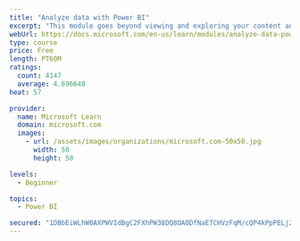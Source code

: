 ```yaml
---
title: "Analyze data with Power BI"
excerpt: "This module goes beyond viewing and exploring your content and explains how to interact with it by working with reports and dashboards to uncover and share new business insights."
webUrl: https://docs.microsoft.com/en-us/learn/modules/analyze-data-power-bi/
type: course
price: Free
length: PT60M
ratings:
  count: 4147
  average: 4.696648
heat: 57

provider:
  name: Microsoft Learn
  domain: microsoft.com
  images:
    - url: /assets/images/organizations/microsoft.com-50x50.jpg
      width: 50
      height: 50

levels:
  - Beginner

topics:
  - Power BI

secured: "1DBbEiWLhW0AXPWVIdBgC2FXhPW38DQ8OAODfNaETCHVzFqM/cQP4kPpPELj2gSLRXDP/0twKB5acwnSGaLfFjkJYgMiD9uNOLhtNHsTYDJ0/eJPsyfg0ueRtUKqw+uV12SqLZdMVWLnyzLr7la4D9LaiBAOh9bhdy8RqrxX3lFu8G2VuJJaNuFsS4yJatFqHjn0fNo3++kHCtoZxC9kWf1Stu+gs7/qrkHxfF7d+hbUT+3Zbxbao2MQ5fzU+f/pGl+wKcMkirLDpZvKJzT725E1RYAzpNOfVEigTE+KMuF9AofBjiGoQeWHBrVgcSpkVSBEJSrzWOBuXmWTJxgWDTF7WDBqOXR0nMiP0kcWMS4BPu18dsWrVN/dVeoaO/lCYBu2GeDUpTfdHv+En36H3w==;3hdUfnaTDc1dl3our3SSpA=="
---
```


